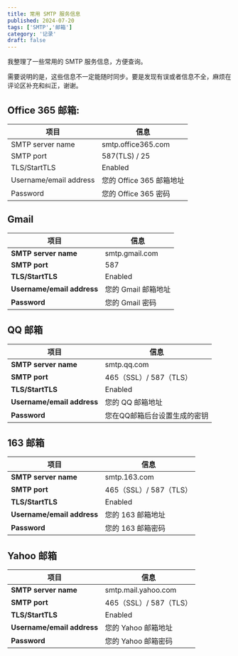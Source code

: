```yaml
---
title: 常用 SMTP 服务信息
published: 2024-07-20
tags: ['SMTP','邮箱']
category: '记录'
draft: false
---
```

我整理了一些常用的 SMTP 服务信息，方便查询。

需要说明的是，这些信息不一定能随时同步。要是发现有误或者信息不全，麻烦在评论区补充和纠正，谢谢。

## Office 365 邮箱:
| 项目 | 信息 |
| ------------ | ------------ |
| SMTP server name | smtp.office365.com |
| SMTP port | 587(TLS) / 25 |
| TLS/StartTLS | Enabled |
| Username/email address | 您的 Office 365 邮箱地址 |
| Password | 您的 Office 365 密码 |

## Gmail
| 项目                  | 信息                       |
|-----------------------|----------------------------|
| **SMTP server name**  | smtp.gmail.com             |
| **SMTP port**         | 587                        |
| **TLS/StartTLS**      | Enabled                    |
| **Username/email address** | 您的 Gmail 邮箱地址  |
| **Password**          | 您的 Gmail 密码            |

## QQ 邮箱
| 项目                  | 信息                       |
|-----------------------|----------------------------|
| **SMTP server name**  | smtp.qq.com                |
| **SMTP port**         | 465（SSL）/ 587（TLS）     |
| **TLS/StartTLS**      | Enabled                    |
| **Username/email address** | 您的 QQ 邮箱地址     |
| **Password**          | 您在QQ邮箱后台设置生成的密钥           |

## 163 邮箱
| 项目                  | 信息                       |
|-----------------------|----------------------------|
| **SMTP server name**  | smtp.163.com               |
| **SMTP port**         | 465（SSL）/ 587（TLS）     |
| **TLS/StartTLS**      | Enabled                    |
| **Username/email address** | 您的 163 邮箱地址     |
| **Password**          | 您的 163 邮箱密码          |

## Yahoo 邮箱
| 项目                  | 信息                       |
|-----------------------|----------------------------|
| **SMTP server name**  | smtp.mail.yahoo.com        |
| **SMTP port**         | 465（SSL）/ 587（TLS）     |
| **TLS/StartTLS**      | Enabled                    |
| **Username/email address** | 您的 Yahoo 邮箱地址  |
| **Password**          | 您的 Yahoo 邮箱密码        |
